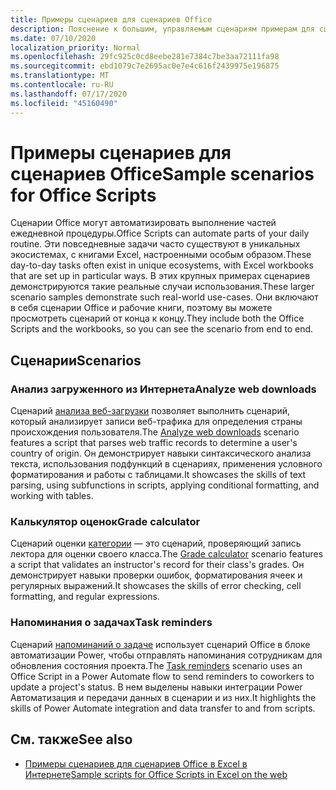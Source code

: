 ```yaml
---
title: Примеры сценариев для сценариев Office
description: Пояснение к большим, управляемым сценариям примерам для сценариев Office в Excel в Интернете.
ms.date: 07/10/2020
localization_priority: Normal
ms.openlocfilehash: 29fc925c0cd8eebe281e7384c7be3aa72111fa98
ms.sourcegitcommit: ebd1079c7e2695ac0e7e4c616f2439975e196875
ms.translationtype: MT
ms.contentlocale: ru-RU
ms.lasthandoff: 07/17/2020
ms.locfileid: "45160490"
---
```

# <a name="sample-scenarios-for-office-scripts"></a><span data-ttu-id="f8ca4-103">Примеры сценариев для сценариев Office</span><span class="sxs-lookup"><span data-stu-id="f8ca4-103">Sample scenarios for Office Scripts</span></span>

<span data-ttu-id="f8ca4-104">Сценарии Office могут автоматизировать выполнение частей ежедневной процедуры.</span><span class="sxs-lookup"><span data-stu-id="f8ca4-104">Office Scripts can automate parts of your daily routine.</span></span> <span data-ttu-id="f8ca4-105">Эти повседневные задачи часто существуют в уникальных экосистемах, с книгами Excel, настроенными особым образом.</span><span class="sxs-lookup"><span data-stu-id="f8ca4-105">These day-to-day tasks often exist in unique ecosystems, with Excel workbooks that are set up in particular ways.</span></span> <span data-ttu-id="f8ca4-106">В этих крупных примерах сценариев демонстрируются такие реальные случаи использования.</span><span class="sxs-lookup"><span data-stu-id="f8ca4-106">These larger scenario samples demonstrate such real-world use-cases.</span></span> <span data-ttu-id="f8ca4-107">Они включают в себя сценарии Office и рабочие книги, поэтому вы можете просмотреть сценарий от конца к концу.</span><span class="sxs-lookup"><span data-stu-id="f8ca4-107">They include both the Office Scripts and the workbooks, so you can see the scenario from end to end.</span></span>

## <a name="scenarios"></a><span data-ttu-id="f8ca4-108">Сценарии</span><span class="sxs-lookup"><span data-stu-id="f8ca4-108">Scenarios</span></span>

### <a name="analyze-web-downloads"></a><span data-ttu-id="f8ca4-109">Анализ загруженного из Интернета</span><span class="sxs-lookup"><span data-stu-id="f8ca4-109">Analyze web downloads</span></span>

<span data-ttu-id="f8ca4-110">Сценарий [анализа веб-загрузки](analyze-web-downloads.md) позволяет выполнить сценарий, который анализирует записи веб-трафика для определения страны происхождения пользователя.</span><span class="sxs-lookup"><span data-stu-id="f8ca4-110">The [Analyze web downloads](analyze-web-downloads.md) scenario features a script that parses web traffic records to determine a user's country of origin.</span></span> <span data-ttu-id="f8ca4-111">Он демонстрирует навыки синтаксического анализа текста, использования подфункций в сценариях, применения условного форматирования и работы с таблицами.</span><span class="sxs-lookup"><span data-stu-id="f8ca4-111">It showcases the skills of text parsing, using subfunctions in scripts, applying conditional formatting, and working with tables.</span></span>

### <a name="grade-calculator"></a><span data-ttu-id="f8ca4-112">Калькулятор оценок</span><span class="sxs-lookup"><span data-stu-id="f8ca4-112">Grade calculator</span></span>

<span data-ttu-id="f8ca4-113">Сценарий оценки [категории](grade-calculator.md) — это сценарий, проверяющий запись лектора для оценки своего класса.</span><span class="sxs-lookup"><span data-stu-id="f8ca4-113">The [Grade calculator](grade-calculator.md) scenario features a script that validates an instructor's record for their class's grades.</span></span> <span data-ttu-id="f8ca4-114">Он демонстрирует навыки проверки ошибок, форматирования ячеек и регулярных выражений.</span><span class="sxs-lookup"><span data-stu-id="f8ca4-114">It showcases the skills of error checking, cell formatting, and regular expressions.</span></span>

### <a name="task-reminders"></a><span data-ttu-id="f8ca4-115">Напоминания о задачах</span><span class="sxs-lookup"><span data-stu-id="f8ca4-115">Task reminders</span></span>

<span data-ttu-id="f8ca4-116">Сценарий [напоминаний о задаче](task-reminders.md) использует сценарий Office в блоке автоматизации Power, чтобы отправлять напоминания сотрудникам для обновления состояния проекта.</span><span class="sxs-lookup"><span data-stu-id="f8ca4-116">The [Task reminders](task-reminders.md) scenario uses an Office Script in a Power Automate flow to send reminders to coworkers to update a project's status.</span></span> <span data-ttu-id="f8ca4-117">В нем выделены навыки интеграции Power Автоматизация и передачи данных в сценарии и из них.</span><span class="sxs-lookup"><span data-stu-id="f8ca4-117">It highlights the skills of Power Automate integration and data transfer to and from scripts.</span></span>

## <a name="see-also"></a><span data-ttu-id="f8ca4-118">См. также</span><span class="sxs-lookup"><span data-stu-id="f8ca4-118">See also</span></span>

- [<span data-ttu-id="f8ca4-119">Примеры сценариев для сценариев Office в Excel в Интернете</span><span class="sxs-lookup"><span data-stu-id="f8ca4-119">Sample scripts for Office Scripts in Excel on the web</span></span>](../excel-samples.md)
